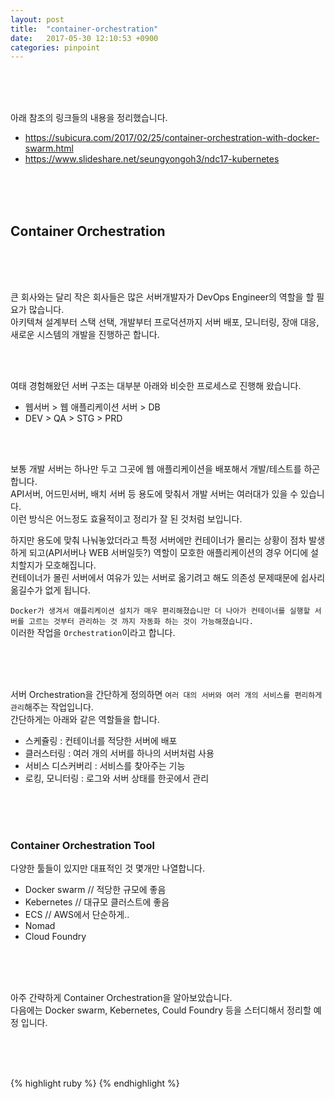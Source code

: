 ```yaml
---
layout: post
title:  "container-orchestration"
date:   2017-05-30 12:10:53 +0900
categories: pinpoint
---
```


<br><br><br>

아래 참조의 링크들의 내용을 정리했습니다.  
- https://subicura.com/2017/02/25/container-orchestration-with-docker-swarm.html
- https://www.slideshare.net/seungyongoh3/ndc17-kubernetes  

<br><br><br>

## Container Orchestration  


<br><br><br>

큰 회사와는 달리 작은 회사들은 많은 서버개발자가 DevOps Engineer의 역할을 할 필요가 많습니다.  
아키텍쳐 설계부터 스택 선택, 개발부터 프로덕션까지 서버 배포, 모니터링, 장애 대응, 새로운 시스템의 개발을 진행하곤 합니다.  

<br><br>

여태 경험해왔던 서버 구조는 대부분 아래와 비슷한 프로세스로 진행해 왔습니다.  
- 웹서버 > 웹 애플리케이션 서버 > DB  
- DEV > QA > STG > PRD

<br><br>

보통 개발 서버는 하나만 두고 그곳에 웹 애플리케이션을 배포해서 개발/테스트를 하곤 합니다.  
API서버, 어드민서버, 배치 서버 등 용도에 맞춰서 개발 서버는 여러대가 있을 수 있습니다.  
이런 방식은 어느정도 효율적이고 정리가 잘 된 것처럼 보입니다.  

하지만 용도에 맞춰 나눠놓았더라고 특정 서버에만 컨테이너가 몰리는 상황이 점차 발생하게 되고(API서버나 WEB 서버일듯?) 역할이 모호한 애플리케이션의 경우 어디에 설치할지가 모호해집니다.  
컨테이너가 몰린 서버에서 여유가 있는 서버로 옮기려고 해도 의존성 문제때문에 쉽사리 옮길수가 없게 됩니다.  

`Docker가 생겨서 애플리케이션 설치가 매우 편리해졌습니만 더 나아가 컨테이너를 실행할 서버를 고르는 것부터 관리하는 것 까지 자동화 하는 것이 가능해졌습니다.`     
이러한 작업을 `Orchestration`이라고 합니다.  

<br><br><br>


서버 Orchestration을 간단하게 정의하면 `여러 대의 서버와 여러 개의 서비스를 편리하게 관리`해주는 작업입니다.  
간단하게는 아래와 같은 역할들을 합니다.  
- 스케쥴링 : 컨테이너를 적당한 서버에 배포
- 클러스터링 : 여러 개의 서버를 하나의 서버처럼 사용
- 서비스 디스커버리 : 서비스를 찾아주는 기능
- 로킹, 모니터링 : 로그와 서버 상태를 한곳에서 관리

<br><br><br>

### Container Orchestration Tool  
다양한 툴들이 있지만 대표적인 것 몇개만 나열합니다.  
- Docker swarm // 적당한 규모에 좋음
- Kebernetes // 대규모 클러스트에 좋음
- ECS // AWS에서 단순하게..
- Nomad
- Cloud Foundry

<br><br><br>

아주 간략하게 Container Orchestration을 알아보았습니다.  
다음에는 Docker swarm, Kebernetes, Could Foundry 등을 스터디해서 정리할 예정 입니다.  




<br><br><br>



{% highlight ruby %}
{% endhighlight %}
